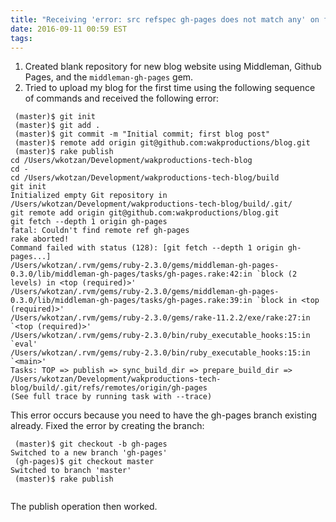 ```yaml
---
title: "Receiving 'error: src refspec gh-pages does not match any' on first publish with Middleman/middleman-gh-pages"
date: 2016-09-11 00:59 EST
tags:
---
```


1. Created blank repository for new blog website using Middleman, Github Pages, and the `middleman-gh-pages` gem.
2. Tried to upload my blog for the first time using the following sequence of commands and received the following error:

```
 (master)$ git init
 (master)$ git add . 
 (master)$ git commit -m "Initial commit; first blog post" 
 (master)$ remote add origin git@github.com:wakproductions/blog.git 
 (master)$ rake publish  
cd /Users/wkotzan/Development/wakproductions-tech-blog
cd -
cd /Users/wkotzan/Development/wakproductions-tech-blog/build
git init
Initialized empty Git repository in /Users/wkotzan/Development/wakproductions-tech-blog/build/.git/
git remote add origin git@github.com:wakproductions/blog.git
git fetch --depth 1 origin gh-pages
fatal: Couldn't find remote ref gh-pages
rake aborted!
Command failed with status (128): [git fetch --depth 1 origin gh-pages...]
/Users/wkotzan/.rvm/gems/ruby-2.3.0/gems/middleman-gh-pages-0.3.0/lib/middleman-gh-pages/tasks/gh-pages.rake:42:in `block (2 levels) in <top (required)>'
/Users/wkotzan/.rvm/gems/ruby-2.3.0/gems/middleman-gh-pages-0.3.0/lib/middleman-gh-pages/tasks/gh-pages.rake:39:in `block in <top (required)>'
/Users/wkotzan/.rvm/gems/ruby-2.3.0/gems/rake-11.2.2/exe/rake:27:in `<top (required)>'
/Users/wkotzan/.rvm/gems/ruby-2.3.0/bin/ruby_executable_hooks:15:in `eval'
/Users/wkotzan/.rvm/gems/ruby-2.3.0/bin/ruby_executable_hooks:15:in `<main>'
Tasks: TOP => publish => sync_build_dir => prepare_build_dir => /Users/wkotzan/Development/wakproductions-tech-blog/build/.git/refs/remotes/origin/gh-pages
(See full trace by running task with --trace) 
```

This error occurs because you need to have the gh-pages branch existing already. Fixed the error by creating the branch:

```
 (master)$ git checkout -b gh-pages
Switched to a new branch 'gh-pages'
 (gh-pages)$ git checkout master
Switched to branch 'master'
 (master)$ rake publish
 
```

The publish operation then worked.